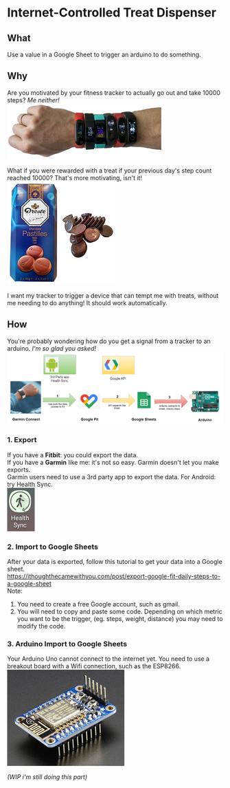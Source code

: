 # Internet-Controlled Treat Dispenser
  
## What
Use a value in a Google Sheet to trigger an arduino to do something.  
  
  
## Why
Are you motivated by your fitness tracker to actually go out and take 10000 steps? *Me neither!*  
![Why](Assets/img.trackers.png)  

What if you were rewarded with a treat if your previous day's step count reached 10000? That's more motivating, isn't it!  
![Why](Assets/img.chocolate.png)  
  
I want my tracker to trigger a device that can tempt me with treats, without me needing to do anything! It should work automatically.  
  
  
## How
You're probably wondering how do you get a signal from a tracker to an arduino. *I'm so glad you asked!*  
![How](Assets/img.the_data_chain.png)  
  
  
### 1. Export
If you have a **Fitbit**: you could export the data.  
If you have a **Garmin** like me: it's not so easy. Garmin doesn't let you make exports.  
Garmin users need to use a 3rd party app to export the data. For Android: try Health Sync.  
![How](Assets/img.app_health_sync.png)  
  
### 2. Import to Google Sheets
After your data is exported, follow this tutorial to get your data into a Google sheet.  
https://ithoughthecamewithyou.com/post/export-google-fit-daily-steps-to-a-google-sheet  
Note:  
1. You need to create a free Google account, such as gmail.  
2. You will need to copy and paste some code. Depending on which metric you want to be the trigger, (eg. steps, weight, distance) you may need to modify the code.  
  
### 3. Arduino Import to Google Sheets
Your Arduino Uno cannot connect to the internet yet. You need to use a breakout board with a Wifi connection, such as the ESP8266.  
![How](Assets/img.esp8266.png)  
  
*(WIP i'm still doing this part)*  


